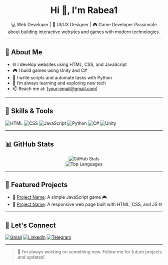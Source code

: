 <h1 align="center">Hi 👋, I'm Rabea1</h1>

<p align="center">
💻 Web Developer | 🎨 UI/UX Designer | 🎮 Game Developer  
Passionate about building interactive websites and games with modern technologies.
</p>

---

## 🧠 About Me

- 🌐 I develop websites using HTML, CSS, and JavaScript  
- 🎮 I build games using Unity and C#  
- 🐍 I write scripts and automate tasks with Python  
- 🚀 I’m always learning and exploring new tech  
- 📫 Reach me at: [your-email@gmail.com]

---

## 🔧 Skills & Tools

![HTML](https://img.shields.io/badge/-HTML5-E34F26?style=flat&logo=html5&logoColor=white)
![CSS](https://img.shields.io/badge/-CSS3-1572B6?style=flat&logo=css3)
![JavaScript](https://img.shields.io/badge/-JavaScript-F7DF1E?style=flat&logo=javascript&logoColor=black)
![Python](https://img.shields.io/badge/-Python-3776AB?style=flat&logo=python&logoColor=white)
![C#](https://img.shields.io/badge/-C%23-239120?style=flat&logo=c-sharp&logoColor=white)
![Unity](https://img.shields.io/badge/-Unity-000000?style=flat&logo=unity)

---

## 📊 GitHub Stats

<p align="center">
  <img src="https://github-readme-stats.vercel.app/api?username=Rabea1&show_icons=true&theme=radical" alt="GitHub Stats" />
  <br/>
  <img src="https://github-readme-stats.vercel.app/api/top-langs/?username=Rabea1&layout=compact&theme=radical" alt="Top Languages" />
</p>

---

## 🧩 Featured Projects

- 🔹 [Project Name](#): A simple JavaScript game 🎮  
- 🔹 [Project Name](#): A responsive web page built with HTML, CSS, and JS 🌐  

---

## 🤝 Let's Connect

[![Gmail](https://img.shields.io/badge/Gmail-D14836?style=flat&logo=gmail&logoColor=white)](mailto:your-email@gmail.com)
[![LinkedIn](https://img.shields.io/badge/LinkedIn-0A66C2?style=flat&logo=linkedin&logoColor=white)](https://linkedin.com/)
[![Telegram](https://img.shields.io/badge/Telegram-2CA5E0?style=flat&logo=telegram&logoColor=white)](https://t.me/your_username)

---

> 🌟 I’m always working on something new. Follow me for future projects and updates!
